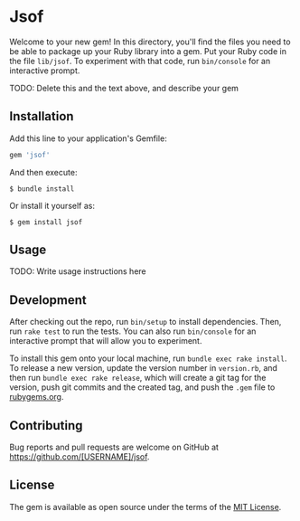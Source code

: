 # Jsof

Welcome to your new gem! In this directory, you'll find the files you need to be able to package up your Ruby library into a gem. Put your Ruby code in the file `lib/jsof`. To experiment with that code, run `bin/console` for an interactive prompt.

TODO: Delete this and the text above, and describe your gem

## Installation

Add this line to your application's Gemfile:

```ruby
gem 'jsof'
```

And then execute:

    $ bundle install

Or install it yourself as:

    $ gem install jsof

## Usage

TODO: Write usage instructions here

## Development

After checking out the repo, run `bin/setup` to install dependencies. Then, run `rake test` to run the tests. You can also run `bin/console` for an interactive prompt that will allow you to experiment.

To install this gem onto your local machine, run `bundle exec rake install`. To release a new version, update the version number in `version.rb`, and then run `bundle exec rake release`, which will create a git tag for the version, push git commits and the created tag, and push the `.gem` file to [rubygems.org](https://rubygems.org).

## Contributing

Bug reports and pull requests are welcome on GitHub at https://github.com/[USERNAME]/jsof.

## License

The gem is available as open source under the terms of the [MIT License](https://opensource.org/licenses/MIT).
